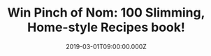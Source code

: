 ---
campaign-uuid: "c-77304b9a-f318-483f-80c5-99495e6af847"
type: "Preview"
category: "Gifts"
date: "2019-03-01T09:00:00.000Z"
end-date: "2019-03-29T23:59:00.000Z"
disable-form: false
is_promoted: false
has_entry_page: true
title: "Win Pinch of Nom: 100 Slimming, Home-style Recipes book!"
competition-description: "<p>Slimming food has never tasted so good; the must-have\
  \ first cookbook from the UK's most visited food blog. And we have a copy for you!\
  \ 100 incredible recipes in the book, 33 of which are vegetarian, healthy, full\
  \ of flavour and incredibly easy to make. Whether it’s Cumberland Pie, Mediterranean\
  \ Chicken Orzo, Mexican Chilli Beef or Chicken Balti, this food is so good you’\
  ll never guess the calorie count.</p>\n<p>Pinch of Nom is the go-to home cookbook\
  \ for mouthwatering meals that tick all the boxes. Want it? Click below for a chance\
  \ to win!</p>\n"
hero-header: "Win Pinch of Nom: 100 Slimming, Home-style Recipes book!"
terms-confirmation: "N/A"
banner-img: "https://assets.expresslyapp.com/asset-4080a918-4ef8-4b21-ae8b-4aee489c8d7d.jpg"
logo-left-href: "aaa.nme.com"
logo-left-image: "https://assets.expresslyapp.com/asset-9cea9aec-5862-4a44-a918-135d4e56c576.jpg"
logo-left-title: "NME AAA"
bg-image-hero: "https://assets.expresslyapp.com/asset-4023b864-5619-4910-a991-e62df7166e24.jpg"
bg-image-first: "https://assets.expresslyapp.com/asset-c2f12dc1-fec0-400f-b5ed-cdac67da08f1.jpg"
section1-content: "<p>Kate Allinson and Kay Featherstone owned a restaurant together\
  \ in The Wirral, where Kate was head chef. Together they created the Pinch of Nom\
  \ blog with the aim of teaching people how to cook. They began sharing healthy,\
  \ slimming recipes and today Pinch of Nom is the UK's most visited food blog with\
  \ an active and engaged online community of over 1.5 million followers.</p>\n<p>Whether\
  \ you’re looking for something veggie, fancy a takeaway, want to feed a family of\
  \ four or have limited time to spare this book is perfect for you! Enter the form\
  \ below for a chance to win and show the world your inner chef side now!</p>\n<p>Good\
  \ luck!</p>\n"
entry-title: "Win Pinch of Nom: 100 Slimming, Home-style Recipes book!"
entry-content: "<p>Enter the draw to win Pinch of Nom: 100 Slimming, Home-style Recipes\
  \ book by entering below before 23:59 on 29th of March 2019.\n\_</p>\n"
has-winner: false
prize-description: "Pinch of Nom: 100 Slimming, Home-style Recipes book."
special-conditions: "Multiple entries are allowed up to one every day\r\nThis competition\
  \ is also available on: http://club.expressly.io/competitons/\r\npinch-of-nom-book-giveaway"
country-restrictions:
- "GB"
---